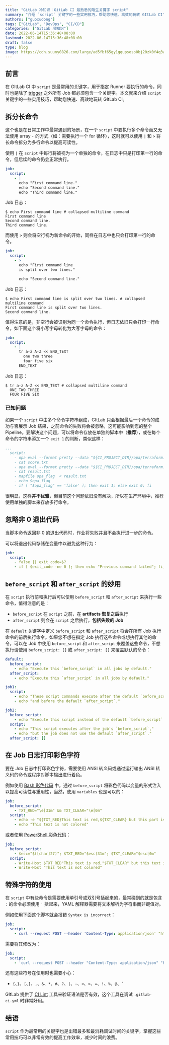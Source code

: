 ```yaml
---
title: "GitLab 冷知识：GitLab CI 最熟悉的陌生关键字 script"
summary: "介绍 `script` 关键字的一些实用技巧，帮助您快速、高效的玩转 GItLab CI"
authors: ["guoxudong"]
tags: ["GitLab", "DevOps", "CI/CD"]
categories: ["GitLab 冷知识"]
date: 2022-06-14T15:36:48+08:00
lastmod: 2022-06-14T15:36:48+08:00
draft: false
type: blog
image: https://cdn.suuny0826.com/large/ad5fbf65gy1gqupsoso0bj20zk0f4q3w.jpg
---
```

## 前言

在 GItLab CI 中 `script` 是最常用的关键字，用于指定 Runner 要执行的命令，同时也是除了 [trigger](https://docs.gitlab.cn/jh/ci/yaml/index.html#trigger) 之外所有 Job 都必须包含一个关键字。本文就来介绍 `script` 关键字的一些实用技巧，帮助您快速、高效地玩转 GItLab CI。

## 拆分长命令
<!-- markdown-link-check-disable-next-line -->
这个也是在日常工作中最常遇到的场景，在一个 `script` 中要执行多个命令而又无法使用 array `-` 的方式（如：需要执行一个 for 循环），这时就可以使用 `|` 和 `>` 将长命令拆分为多行命令以提高可读性。

使用 `|` 在 `script` 中每行将被视为一个单独的命令，在日志中只是打印第一行的命令，但后续的命令仍会正常执行。

```yaml
job:
  script:
    - |
      echo "First command line."
      echo "Second command line."
      echo "Third command line."
```

Job 日志：

```shell
$ echo First command line # collapsed multiline command
First command line
Second command line.
Third command line.
```

而使用 `>` 则会将空行视为新命令的开始，同样在日志中也只会打印第一行的命令。

```yaml
job:
  script:
    - >
      echo "First command line
      is split over two lines."

      echo "Second command line."
```

Job 日志：

```shell
$ echo First command line is split over two lines. # collapsed multiline command
First command line is split over two lines.
Second command line.
```

值得注意的是，非空行会被识别为同一个命令执行，但日志依旧只会打印一行命令，如下面这个将小写字母转化为大写字母的命令：

```yaml
job:
  script:
    - |
      tr a-z A-Z << END_TEXT
        one two three
        four five six
      END_TEXT
```

Job 日志：

```shell
$ tr a-z A-Z << END_TEXT # collapsed multiline command
  ONE TWO THREE
  FOUR FIVE SIX
```

### 已知问题

如果一个 `script` 中由多个命令字符串组成，GItLab 只会根据最后一个命令的成功与否展示 Job 结果，之前命令的失败将会被忽略，这可能影响到您的整个 Pipeline。要解决这个问题，可以将命令存放在单独的脚本中（**推荐**），或在每个命令的字符串添加一个 `exit 1` 的判断，类似这样：

```yaml
...
  script:
    - opa eval --format pretty --data "${CI_PROJECT_DIR}/opa/terraform.rego" --input "${CI_PROJECT_DIR}/${ENVIRONMENT}-${PRODUCT}-${CI_PIPELINE_ID}.tfplan.json"  "data.terraform.analysis.score" > score.txt
    - cat score.txt
    - opa eval --format pretty --data "${CI_PROJECT_DIR}/opa/terraform.rego" --input "${CI_PROJECT_DIR}/${ENVIRONMENT}-${PRODUCT}-${CI_PIPELINE_ID}.tfplan.json"  "data.terraform.analysis.authz" > result.txt
    - cat result.txt
    - mapfile opa_flag  < result.txt 
    - echo $opa_flag
    - if [ "$opa_flag" == 'false' ]; then exit 1; else exit 0; fi
```

很明显，这样**并不优雅**，但目前这个问题依旧没有解决，所以在生产环境中，推荐使用单独的脚本来存放多行命令。

## 忽略非 0 退出代码

当脚本命令返回非 0 的退出代码时，作业将失败并且不会执行进一步的命令。

可以将退出代码存储在变量中以避免这种行为：

```yaml
job:
  script:
    - false || exit_code=$?
    - if [ $exit_code -ne 0 ]; then echo "Previous command failed"; fi;
```

## `before_script` 和 `after_script` 的妙用

在 `script` 执行前和执行后可以使用 `before_script` 和 `after_script` 来执行一些命令，值得注意的是：

- `before_script` 在 `script` 之前，在 **artifacts 恢复之后**执行
- `after_script` 则会在 `script` 之后执行，**包括失败的 Job**

在 `default` 关键字中定义 `before_script` 和 `after_script` 将会在所有 Job 执行命令的前后执行命令。如果您不想在指定 Job 执行这些命令或想执行其他的命令，可以在 Job 中使用  `before_script` 和 `after_script` 来覆盖这些命令，不想执行请使用 `before_script: []` 或 `after_script: []` 来覆盖默认的命令：

```yaml
default:
  before_script:
    - echo "Execute this `before_script` in all jobs by default."
  after_script:
    - echo "Execute this `after_script` in all jobs by default."

job1:
  script:
    - echo "These script commands execute after the default `before_script`,"
    - echo "and before the default `after_script`."

job2:
  before_script:
    - echo "Execute this script instead of the default `before_script`."
  script:
    - echo "This script executes after the job's `before_script`,"
    - echo "but the job does not use the default `after_script`."
  after_script: []
```

## 在 Job 日志打印彩色字符

要在 Job 日志中打印彩色字符，需要使用 ANSI 转义码或通过运行输出 ANSI 转义码的命令或程序对脚本输出进行着色。

例如使用 [Bash 彩色代码](https://misc.flogisoft.com/bash/tip_colors_and_formatting) 中，通过 `before_script` 将彩色代码以变量的形式注入以提高可读性与重用性，当然，使用 `variables` 也是可以的：

```yaml
job:
  before_script:
    - TXT_RED="\e[31m" && TXT_CLEAR="\e[0m"
  script:
    - echo -e "${TXT_RED}This text is red,${TXT_CLEAR} but this part isn't${TXT_RED} however this part is again."
    - echo "This text is not colored"
```

或者使用 [PowerShell 彩色代码](https://superuser.com/a/1259916)：

```yaml
job:
  before_script:
    - $esc="$([char]27)"; $TXT_RED="$esc[31m"; $TXT_CLEAR="$esc[0m"
  script:
    - Write-Host $TXT_RED"This text is red,"$TXT_CLEAR" but this text isn't"$TXT_RED" however this text is red again."
    - Write-Host "This text is not colored"
```

## 特殊字符的使用

在 `script` 中有些命令是需要使用单引号或双引号括起来的，最常碰到的就是包含 `:` 的命令必须使用 `'` 括起来，YAML 解释器需要将文本解析为字符串而非键值对。

例如使用下面这个脚本就会报错 `Syntax is incorrect`：

```yaml
job:
  script:
    - curl --request POST --header 'Content-Type: application/json' "https://gitlab/api/v4/projects"
```

需要将其修改为：

```yaml
job:
  script:
    - 'curl --request POST --header "Content-Type: application/json" "https://gitlab/api/v4/projects"'
```

还有这些符号在使用时也需要小心：

- `{`、`}`、`[`、`]`、`,`、`&`、`*`、`#`、`?`、`|`、`-`、`<`、`>`、`=`、`!`、`%`、`@`、`` ` ``
<!-- markdown-link-check-disable-next-line -->
GItLab 提供了 [CI Lint](https://docs.gitlab.cn/jh/ci/lint.html) 工具来验证语法是否有效，这个工具在调试 `.gitlab-ci.yml` 时非常好用。

## 结语

`script` 作为最常用的关键字也是出错最多和最消耗调试时间的关键字，掌握这些常用技巧可以非常有效的提高工作效率，减少时间的浪费。

